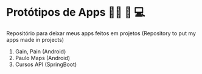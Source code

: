 # Protótipos de Apps :man_technologist: :iphone: :computer:

Repositório para deixar meus apps feitos em projetos
(Repository to put my apps made in projects)

1. Gain, Pain (Android)
2. Paulo Maps (Android)
3. Cursos API (SpringBoot)

